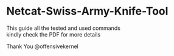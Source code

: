 # Netcat-Swiss-Army-Knife-Tool

This guide all the tested and used commands<br>
kindly check the PDF for more details<br>

Thank You @offensivekernel
